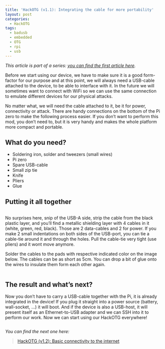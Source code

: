 ```yaml
---
title: 'HackOTG (v1.1): Integrating the cable for more portability'
layout: post
categories:
  - HackOTG
tags:
  - badusb
  - embedded
  - OTG
  - rpi
  - usb
---
```

_This article is part of a series: [you can find the first article here](/2017/10/07/hackotg-v1-0-universal-portable-security-platform/)._

Before we start using our device, we have to make sure it is a good form-factor for our purpose and at this point, we will always need a USB-cable attached to the device, to be able to interface with it. In the future we will sometimes want to connect with WiFi so we can use the same connection to emulate different devices for our physical attacks.

No matter what, we will need the cable attached to it, be it for power, connectivity or attack. There are handy connections on the bottom of the Pi zero to make the following process easier. If you don&#8217;t want to perform this mod, you don&#8217;t need to, but it is very handy and makes the whole platform more compact and portable.

## What do you need?

  * Soldering iron, solder and tweezers (small wires)
  * Pi zero
  * Spare USB-cable
  * Small zip tie
  * Knife
  * Pliers
  * Glue

## Putting it all together

<img class="alignnone wp-image-871 size-full" src="https://i1.wp.com/demgeeks.com/wp-content/uploads/2017/10/wp-image-1821625988.jpg?resize=640%2C544&#038;ssl=1" alt="" srcset="https://i1.wp.com/demgeeks.com/wp-content/uploads/2017/10/wp-image-1821625988.jpg?w=2585&ssl=1 2585w, https://i1.wp.com/demgeeks.com/wp-content/uploads/2017/10/wp-image-1821625988.jpg?resize=300%2C255&ssl=1 300w, https://i1.wp.com/demgeeks.com/wp-content/uploads/2017/10/wp-image-1821625988.jpg?resize=768%2C653&ssl=1 768w, https://i1.wp.com/demgeeks.com/wp-content/uploads/2017/10/wp-image-1821625988.jpg?resize=1024%2C870&ssl=1 1024w, https://i1.wp.com/demgeeks.com/wp-content/uploads/2017/10/wp-image-1821625988.jpg?resize=640%2C544&ssl=1 640w, https://i1.wp.com/demgeeks.com/wp-content/uploads/2017/10/wp-image-1821625988.jpg?w=1280&ssl=1 1280w, https://i1.wp.com/demgeeks.com/wp-content/uploads/2017/10/wp-image-1821625988.jpg?w=1920&ssl=1 1920w" sizes="(max-width: 640px) 100vw, 640px" data-recalc-dims="1" />

No surprises here, snip of the USB-A side, strip the cable from the black plastic layer, and you&#8217;ll find a metallic shielding layer with 4 cables in it (white, green, red, black). Those are 2 data-cables and 2 for power. If you make 2 small indentations on both sides of the USB-port, you can tie a cable-tie around it and through the holes. Pull the cable-tie very tight (use pliers) and it wont move anymore.
  
Solder the cables to the pads with respective indicated color on the image below. The cables can be as short as 5cm. You can drop a bit of glue onto the wires to insulate them form each other again.

<img class="alignnone wp-image-867 size-full" src="https://i0.wp.com/demgeeks.com/wp-content/uploads/2017/10/Screenshot-2017-10-10-at-21.54.32.png?resize=640%2C307&#038;ssl=1" alt="" srcset="https://i0.wp.com/demgeeks.com/wp-content/uploads/2017/10/Screenshot-2017-10-10-at-21.54.32.png?w=695&ssl=1 695w, https://i0.wp.com/demgeeks.com/wp-content/uploads/2017/10/Screenshot-2017-10-10-at-21.54.32.png?resize=300%2C144&ssl=1 300w, https://i0.wp.com/demgeeks.com/wp-content/uploads/2017/10/Screenshot-2017-10-10-at-21.54.32.png?resize=640%2C307&ssl=1 640w" sizes="(max-width: 640px) 100vw, 640px" data-recalc-dims="1" />

## The result and what&#8217;s next?

Now you don&#8217;t have to carry a USB-cable together with the Pi, it is already integrated in the device! If you plug it straight into a power source (battery, wall-socket, &#8230;) it will boot. And if the device is also a USB-host, it will present itself as an Ethernet-to-USB adapter and we can SSH into it to perform our work. Now we can start using our HackOTG everywhere!

<img class="alignnone wp-image-864 size-full" src="https://i2.wp.com/demgeeks.com/wp-content/uploads/2017/10/wp-image-143906911.jpg?resize=640%2C480&#038;ssl=1" alt="" srcset="https://i2.wp.com/demgeeks.com/wp-content/uploads/2017/10/wp-image-143906911.jpg?w=1765&ssl=1 1765w, https://i2.wp.com/demgeeks.com/wp-content/uploads/2017/10/wp-image-143906911.jpg?resize=300%2C225&ssl=1 300w, https://i2.wp.com/demgeeks.com/wp-content/uploads/2017/10/wp-image-143906911.jpg?resize=768%2C576&ssl=1 768w, https://i2.wp.com/demgeeks.com/wp-content/uploads/2017/10/wp-image-143906911.jpg?resize=1024%2C768&ssl=1 1024w, https://i2.wp.com/demgeeks.com/wp-content/uploads/2017/10/wp-image-143906911.jpg?resize=80%2C60&ssl=1 80w, https://i2.wp.com/demgeeks.com/wp-content/uploads/2017/10/wp-image-143906911.jpg?resize=245%2C184&ssl=1 245w, https://i2.wp.com/demgeeks.com/wp-content/uploads/2017/10/wp-image-143906911.jpg?resize=260%2C195&ssl=1 260w, https://i2.wp.com/demgeeks.com/wp-content/uploads/2017/10/wp-image-143906911.jpg?resize=640%2C480&ssl=1 640w, https://i2.wp.com/demgeeks.com/wp-content/uploads/2017/10/wp-image-143906911.jpg?w=1280&ssl=1 1280w" sizes="(max-width: 640px) 100vw, 640px" data-recalc-dims="1" />

_You can find the next one here:_

<blockquote class="wp-embedded-content" data-secret="zjGS1XMwjZ">
  <p>
    <a href="/2017/10/11/hackotg-v1-2-basic-connectivity-to-internet/">HackOTG (v1.2): Basic connectivity to the internet</a>
  </p>
</blockquote>
